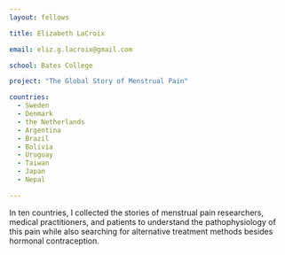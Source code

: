 ```yaml
---
layout: fellows

title: Elizabeth LaCroix

email: eliz.g.lacroix@gmail.com

school: Bates College

project: "The Global Story of Menstrual Pain"

countries:
  - Sweden
  - Denmark
  - the Netherlands
  - Argentina
  - Brazil
  - Bolivia
  - Uruguay
  - Taiwan
  - Japan
  - Nepal

---
```


In ten countries, I collected the stories of menstrual pain researchers, medical practitioners, and patients to understand the pathophysiology of this pain while also searching for alternative treatment methods besides hormonal contraception.
